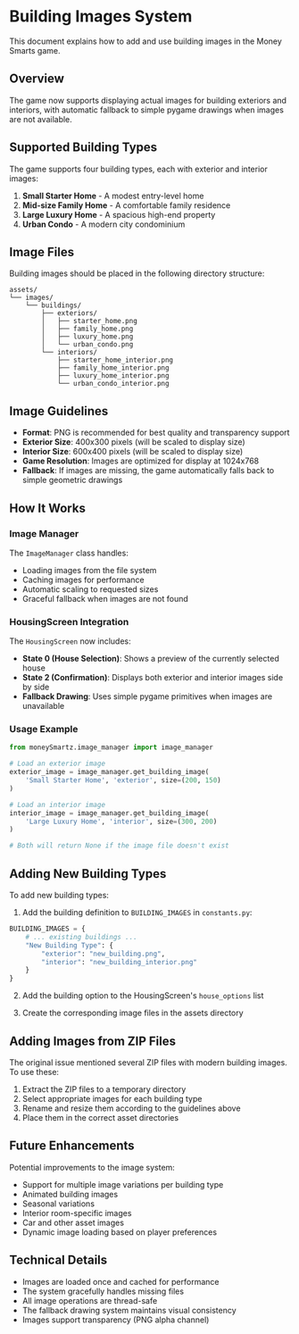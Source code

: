 # Building Images System

This document explains how to add and use building images in the Money Smarts game.

## Overview

The game now supports displaying actual images for building exteriors and interiors, with automatic fallback to simple pygame drawings when images are not available.

## Supported Building Types

The game supports four building types, each with exterior and interior images:

1. **Small Starter Home** - A modest entry-level home
2. **Mid-size Family Home** - A comfortable family residence  
3. **Large Luxury Home** - A spacious high-end property
4. **Urban Condo** - A modern city condominium

## Image Files

Building images should be placed in the following directory structure:

```
assets/
└── images/
    └── buildings/
        ├── exteriors/
        │   ├── starter_home.png
        │   ├── family_home.png
        │   ├── luxury_home.png
        │   └── urban_condo.png
        └── interiors/
            ├── starter_home_interior.png
            ├── family_home_interior.png
            ├── luxury_home_interior.png
            └── urban_condo_interior.png
```

## Image Guidelines

- **Format**: PNG is recommended for best quality and transparency support
- **Exterior Size**: 400x300 pixels (will be scaled to display size)
- **Interior Size**: 600x400 pixels (will be scaled to display size)
- **Game Resolution**: Images are optimized for display at 1024x768
- **Fallback**: If images are missing, the game automatically falls back to simple geometric drawings

## How It Works

### Image Manager

The `ImageManager` class handles:
- Loading images from the file system
- Caching images for performance
- Automatic scaling to requested sizes
- Graceful fallback when images are not found

### HousingScreen Integration

The `HousingScreen` now includes:
- **State 0 (House Selection)**: Shows a preview of the currently selected house
- **State 2 (Confirmation)**: Displays both exterior and interior images side by side
- **Fallback Drawing**: Uses simple pygame primitives when images are unavailable

### Usage Example

```python
from moneySmartz.image_manager import image_manager

# Load an exterior image
exterior_image = image_manager.get_building_image(
    'Small Starter Home', 'exterior', size=(200, 150)
)

# Load an interior image
interior_image = image_manager.get_building_image(
    'Large Luxury Home', 'interior', size=(300, 200)
)

# Both will return None if the image file doesn't exist
```

## Adding New Building Types

To add new building types:

1. Add the building definition to `BUILDING_IMAGES` in `constants.py`:
```python
BUILDING_IMAGES = {
    # ... existing buildings ...
    "New Building Type": {
        "exterior": "new_building.png",
        "interior": "new_building_interior.png"
    }
}
```

2. Add the building option to the HousingScreen's `house_options` list

3. Create the corresponding image files in the assets directory

## Adding Images from ZIP Files

The original issue mentioned several ZIP files with modern building images. To use these:

1. Extract the ZIP files to a temporary directory
2. Select appropriate images for each building type
3. Rename and resize them according to the guidelines above
4. Place them in the correct asset directories

## Future Enhancements

Potential improvements to the image system:
- Support for multiple image variations per building type
- Animated building images
- Seasonal variations
- Interior room-specific images
- Car and other asset images
- Dynamic image loading based on player preferences

## Technical Details

- Images are loaded once and cached for performance
- The system gracefully handles missing files
- All image operations are thread-safe
- The fallback drawing system maintains visual consistency
- Images support transparency (PNG alpha channel)